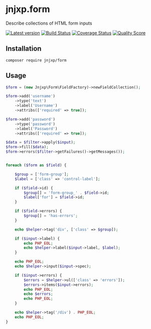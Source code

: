 # jnjxp.form
Describe collections of HTML form inputs

[![Latest version][ico-version]][link-packagist]
[![Build Status][ico-travis]][link-travis]
[![Coverage Status][ico-scrutinizer]][link-scrutinizer]
[![Quality Score][ico-code-quality]][link-code-quality]

## Installation
```
composer require jnjxp/form
```

## Usage
```php
$form = (new Jnjxp\Form\FieldFactory)->newFieldCollection();

$form->add('username')
    ->type('text')
    ->label('Username')
    ->attribs(['required' => true]);

$form->add('password')
    ->type('password')
    ->label('Password')
    ->attribs(['required' => true]);

$data = $filter->apply($input);
$form->fill($data);
$form->errors($filter->getFailures()->getMessages());


foreach ($form as $field) {

    $group = ['form-group'];
    $label = ['class' => 'control-label'];

    if ($field->id) {
        $group[] = 'form-group_' . $field->id;
        $label['for'] = $field->id;
    }

    if ($field->errors) {
        $group[] = 'has-errors';
    }

    echo $helper->tag('div', ['class' => $group]);

    if ($input->label) {
        echo PHP_EOL;
        echo $helper->label($input->label, $label);
    }

    echo PHP_EOL;
    echo $helper->input($input->spec);

    if ($input->errors) {
        $errors = $helper->ul(['class' => 'errors']);
        $errors->items($input->errors);
        echo PHP_EOL;
        echo $errors;
        echo PHP_EOL;
    }

    echo $helper->tag('/div') . PHP_EOL;
    echo PHP_EOL;
}

```


[ico-version]: https://img.shields.io/packagist/v/jnjxp/form.svg?style=flat-square
[ico-travis]: https://img.shields.io/travis/jnjxp/jnjxp.form/master.svg?style=flat-square
[ico-scrutinizer]: https://img.shields.io/scrutinizer/coverage/g/jnjxp/jnjxp.form.svg?style=flat-square
[ico-code-quality]: https://img.shields.io/scrutinizer/g/jnjxp/jnjxp.form.svg?style=flat-square

[link-packagist]: https://packagist.org/packages/jnjxp/form
[link-travis]: https://travis-ci.org/jnjxp/jnjxp.form
[link-scrutinizer]: https://scrutinizer-ci.com/g/jnjxp/jnjxp.form
[link-code-quality]: https://scrutinizer-ci.com/g/jnjxp/jnjxp.form
